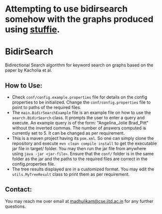 # Attempting to use bidirsearch somehow with the graphs produced using [stuffie](../openie/stuffie).

# BidirSearch

Bidirectional Search algorithm for keyword search on graphs based on the paper by Kacholia et al.

## How to Use:
* Check `conf/config.example.properties` file for details on the config properties to be initialized. Change the `conf/config.properties` file to point to paths of the required files.
* The `main.BidirSearchExample` file is an example file on how to use the `search.BidirSearch` class. It prompts the user to enter a query and execute. An example query is of the form: "Angelina_Jolie Brad_Pitt" without the inverted commas. The number of answers computed is currently set to 5. It can be changed as per requirement.
* This is a maven project having its `pom.xml`. So one can simply clone the repository and execute `mvn clean compile install` to get the executable jar file in target/ folder. You may then run the jar file from anywhere using `java -jar <jar-file>`. Ensure that the `conf/` folder is in the same folder as the jar and the paths to the required files are correct in the config.properties file.
* The tree results displayed are in a customized format. You may edit the `utils.MyTreeResult` class to print them as per requirement.

## Contact:
You may reach me over email at madhulikam@cse.iitd.ac.in for any further questions.